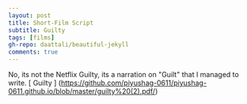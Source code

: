 ```yaml
---
layout: post
title: Short-Film Script
subtitle: Guilty
tags: [films]
gh-repo: daattali/beautiful-jekyll
comments: true
---
```


No, its not the Netflix Guilty, its a narration on "Guilt" that I managed to write.
[ Guilty ] (https://github.com/piyushag-0611/piyushag-0611.github.io/blob/master/guilty%20(2).pdf/)

